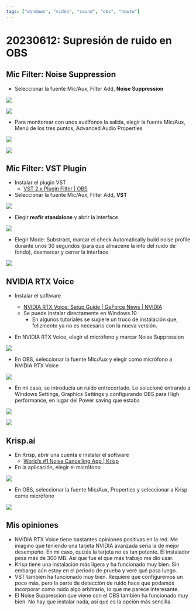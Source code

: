 ```yaml
---
tags: ["windows", "video", "sound", "obs", "howto"]
---
```


# 20230612: Supresión de ruido en OBS

<TagLinks />

## Mic Filter: Noise Suppression

- Seleccionar la fuente Mic/Aux, Filter Add, **Noise Suppression**

![](20230612-obs-supresion-ruido.png)

![](20230612-obs-supresion-ruido-1.png)

- Para monitorear con unos audífonos la salida, elegir la fuente Mic/Aux, Menú de los tres puntos, Advanced Audio Properties

![](20230612-obs-supresion-ruido-7.png)

![](20230612-obs-supresion-ruido-8.png)

## Mic Filter: VST Plugin

- Instalar el plugin VST
	- [VST 2.x Plugin Filter | OBS](https://obsproject.com/kb/vst-2-x-plugin-filter)
- Seleccionar la fuente Mic/Aux, Filter Add, **VST**

![](20230612-obs-supresion-ruido-2.png)

- Elegir **reafir standalone** y abrir la interface

![](20230612-obs-supresion-ruido-3.png)

- Elegir Mode: Substract, marcar el check Automatically build noise profile durante unos 30 segundos (para que almacene la info del ruido de fondo), desmarcar y cerrar la interface

![](20230612-obs-supresion-ruido-4.png)
## NVIDIA RTX Voice

- Instalar el software
	- [NVIDIA RTX Voice: Setup Guide | GeForce News | NVIDIA](https://www.nvidia.com/en-us/geforce/guides/nvidia-rtx-voice-setup-guide/)
	- Se puede instalar directamente en Windows 10
		- En algunos tutoriales se sugiere un truco de instalación que, felizmente ya no es necesario con la nueva versión.

- En NVIDIA RTX Voice, elegir el micrófono y marcar Noise Suppression

![](20230612-obs-supresion-ruido-5.png)

- En OBS, seleccionar la fuente MIc/Aux y elegir como micrófono a NVIDIA RTX Voice

![](20230612-obs-supresion-ruido-6.png)

- En mi caso, se introducía un ruido entrecortado. Lo solucioné entrando a Windows Settings, Graphics Settings y configurando OBS para High performance, en lugar del Power saving que estaba

![](20230612-obs-supresion-ruido-9.png)

![](20230612-obs-supresion-ruido-10.png)

## Krisp.ai

- En Krisp, abrir una cuenta e instalar el software
	- [World’s #1 Noise Cancelling App | Krisp](https://krisp.ai/)
- En la aplicación, elegir el micrófono

![](20230612-obs-supresion-ruido-11.png)

- En OBS, seleccionar la fuente Mic/Aux, Properties y seleccionar a Krisp como micrófono

![](20230612-obs-supresion-ruido-12.png)


## Mis opiniones

- NVIDIA RTX Voice tiene bastantes opiniones positivas en la red. Me imagino que teniendo una tarjeta NVIDIA avanzada sería la de mejor desempeño. En mi caso, quizás la tarjeta no es tan potente. El instalador pesa más de 300 MB. Así que fue el que más trabajo me dio usar.
- Krisp tiene una instalación más ligera y ha funcionado muy bien. Sin embargo aún estoy en el periodo de prueba y veré qué pasa luego.
- VST también ha funcionado muy bien. Requiere que configuremos un poco más, pero la parte de detección de ruido hace que podamos incorporar como ruido algo arbitrario, lo que me parece interesante.
- El Noise Suppression que viene con el OBS también ha funcionado muy bien. No hay que instalar nada, así que es la opción más sencilla.